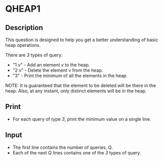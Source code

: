 # QHEAP1

## Description

This question is designed to help you get a better understanding of basic heap operations.

There are _3_ types of query:
- "1 v" - Add an element _v_ to the heap.
- "2 v" - Delete the element _v_ from the heap.
- "3" - Print the minimum of all the elements in the heap.

NOTE: It is guaranteed that the element to be deleted will be there in the heap. Also, at any instant, only distinct elements will be in the heap.

## Print

- For each query of type _3_, print the minimum value on a single line. 

## Input

- The first line contains the number of queries, _Q_.
- Each of the next _Q_ lines contains one of the _3_ types of query. 
